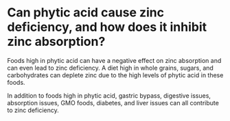 # Can phytic acid cause zinc deficiency, and how does it inhibit zinc absorption?

Foods high in phytic acid can have a negative effect on zinc absorption and can even lead to zinc deficiency. A diet high in whole grains, sugars, and carbohydrates can deplete zinc due to the high levels of phytic acid in these foods.

In addition to foods high in phytic acid, gastric bypass, digestive issues, absorption issues, GMO foods, diabetes, and liver issues can all contribute to zinc deficiency.